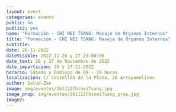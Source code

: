 ```yaml
---
layout: event
categories: evento
public: no
public2: yes
name: "Formación - CHI NEI TSANG: Masaje de Órganos Internos"
title: "Formación - CHI NEI TSANG: Masaje de Órganos Internos"
subtitle:
date: 26-11-2022
dateVisible: 2022-11-26 y 27 23:00:00
date_text: 26 y 27 de Noviembre de 2022
date_imparticion: 26 y 27-11-2022
horario: Sábado y Domingo de 09 - 19 horas
localizacion: C/ Castellón de la Plana, 26 Arroyomolinos
author: Salud-Zen
image: img/eventos/261122ChineiTsang.jpg
image_prop: img/eventos/261122ChineiTsang_prop.jpg
image2:
---
```

